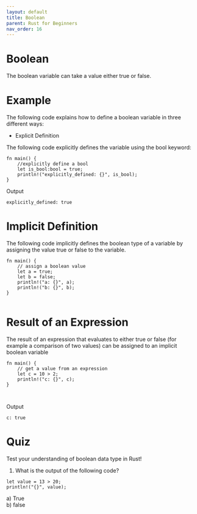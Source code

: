 ```yaml
---
layout: default
title: Boolean
parent: Rust for Beginners
nav_order: 16
---
```



# Boolean

The boolean variable can take a value either true or false.

# Example 

The following code explains how to define a boolean variable in three different ways:

- Explicit Definition

The following code explicitly defines the variable using the bool keyword:
```
fn main() {
    //explicitly define a bool
    let is_bool:bool = true;
    println!("explicitly_defined: {}", is_bool);
}

```
Output

```
explicitly_defined: true
```

# Implicit Definition 

The following code implicitly defines the boolean type of a variable by assigning the value true or false to the variable.

```
fn main() {
    // assign a boolean value
    let a = true;
    let b = false;
    println!("a: {}", a);
    println!("b: {}", b);
}


```
# Result of an Expression 

The result of an expression that evaluates to either true or false (for example a comparison of two values) can be assigned to an implicit boolean variable

```
fn main() {
    // get a value from an expression
    let c = 10 > 2;
    println!("c: {}", c);
}



```
Output

```
c: true
```


# Quiz 

Test your understanding of boolean data type in Rust!


1. What is the output of the following code? <br> 
```
let value = 13 > 20;
println!("{}", value);

```
a) True <br> 
b) false <br> 







